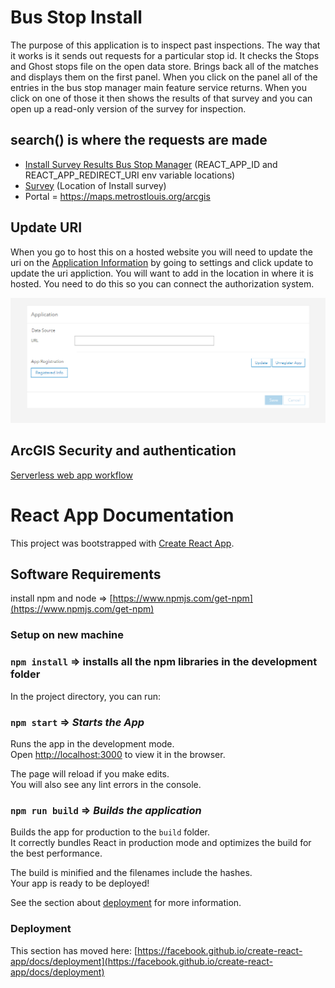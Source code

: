 
# Bus Stop Install

The purpose of this application is to inspect past inspections. The way that it works is it sends out requests for a particular stop id. It checks the Stops and Ghost stops file on the open data store. Brings back all of the matches and displays them on the first panel. When you click on the panel all of the entries in the bus stop manager main feature service returns. When you click on one of those it then shows the results of that survey and you can open up a read-only version of the survey for inspection.

## search() is where the requests are made

- [Install Survey Results Bus Stop Manager](https://maps.metrostlouis.org/arcgis/home/item.html?id=61074008b9bb40e99f31eaf5da5bcc11) (REACT_APP_ID and REACT_APP_REDIRECT_URI env variable locations)
- [Survey](https://maps.metrostlouis.org/arcgis/home/item.html?id=ad1421bb1d224e129752bba181588dc9) (Location of Install survey)
- Portal = https://maps.metrostlouis.org/arcgis

## Update URI
When you go to host this on a hosted website you will need to update the uri on the [Application Information](https://maps.metrostlouis.org/arcgis/home/item.html?id=9640284533ff41cea8ab9477bca157af) by going to settings and click update to update the uri appliction. You will want to add in the location in where it is hosted. You need to do this so you can connect the authorization system.

![register_info.PNG](register_info.PNG)

## ArcGIS Security and authentication

[Serverless web app workflow
](https://developers.arcgis.com/documentation/security-and-authentication/oauth-2.0/serverless-web-apps/)


# React App Documentation

This project was bootstrapped with [Create React App](https://github.com/facebook/create-react-app).

## Software Requirements

install npm and node => [https://www.npmjs.com/get-npm](https://www.npmjs.com/get-npm)


### Setup on new machine

### `npm install` => installs all the npm libraries in the development folder

In the project directory, you can run:

### `npm start` => ***Starts the App***

Runs the app in the development mode.\
Open [http://localhost:3000](http://localhost:3000) to view it in the browser.

The page will reload if you make edits.\
You will also see any lint errors in the console.

### `npm run build` => ***Builds the application***

Builds the app for production to the `build` folder.\
It correctly bundles React in production mode and optimizes the build for the best performance.

The build is minified and the filenames include the hashes.\
Your app is ready to be deployed!

See the section about [deployment](https://facebook.github.io/create-react-app/docs/deployment) for more information.

### Deployment

This section has moved here: [https://facebook.github.io/create-react-app/docs/deployment](https://facebook.github.io/create-react-app/docs/deployment)
